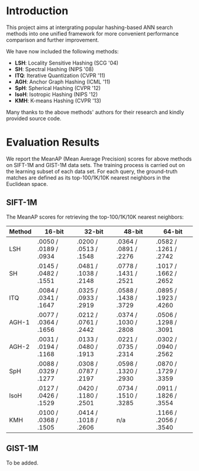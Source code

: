 # Introduction

This project aims at intergrating popular hashing-based ANN search methods into one unified framework for more convenient performance comparison and further improvement.

We have now included the following methods:

* **LSH**: Locality Sensitive Hashing (SCG '04)
* **SH**: Spectral Hashing (NIPS '08)
* **ITQ**: Iterative Quantization (CVPR '11)
* **AGH**: Anchor Graph Hashing (ICML '11)
* **SpH**: Spherical Hashing (CVPR '12)
* **IsoH**: Isotropic Hashing (NIPS '12)
* **KMH**: K-means Hashing (CVPR '13)

Many thanks to the above methods' authors for their research and kindly provided source code.

# Evaluation Results

We report the MeanAP (Mean Average Precision) scores for above methods on SIFT-1M and GIST-1M data sets. The training process is carried out on the learning subset of each data set. For each query, the ground-truth matches are defined as its top-100/1K/10K nearest neighbors in the Euclidean space.

## SIFT-1M

The MeanAP scores for retrieving the top-100/1K/10K nearest neighbors:

| Method | 16-bit                | 32-bit                | 48-bit                | 64-bit                |
|--------|-----------------------|-----------------------|-----------------------|-----------------------|
| LSH    | .0050 / .0189 / .0934 | .0200 / .0513 / .1548 | .0364 / .0891 / .2276 | .0582 / .1261 / .2742 |
| SH     | .0145 / .0482 / .1551 | .0481 / .1038 / .2148 | .0778 / .1431 / .2521 | .1017 / .1662 / .2652 |
| ITQ    | .0084 / .0341 / .1647 | .0325 / .0933 / .2919 | .0588 / .1438 / .3729 | .0895 / .1923 / .4260 |
| AGH-1  | .0077 / .0364 / .1656 | .0212 / .0761 / .2442 | .0374 / .1030 / .2808 | .0506 / .1298 / .3091 |
| AGH-2  | .0031 / .0194 / .1168 | .0133 / .0480 / .1913 | .0221 / .0735 / .2314 | .0302 / .0940 / .2562 |
| SpH    | .0088 / .0329 / .1277 | .0308 / .0787 / .2197 | .0598 / .1320 / .2930 | .0870 / .1729 / .3359 |
| IsoH   | .0127 / .0426 / .1529 | .0420 / .1180 / .2501 | .0734 / .1510 / .3285 | .0911 / .1826 / .3554 |
| KMH    | .0100 / .0368 / .1505 | .0414 / .1018 / .2606 | n/a                   | .1166 / .2056 / .3540 |

## GIST-1M

To be added.
